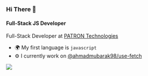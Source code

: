 ### Hi There 👋

#### Full-Stack JS Developer

Full-Stack Developer at [PATRON Technologies](https://www.linkedin.com/company/alpatron)<br>

- 🌍 My first language is `javascript`
- ⚙️ I currently work on [@ahmadmubarak98/use-fetch](https://www.linkedin.com/company/alpatron)

![](https://github-profile-summary-cards.vercel.app/api/cards/profile-details?username=ahmadmubarak98&theme=github_dark)
